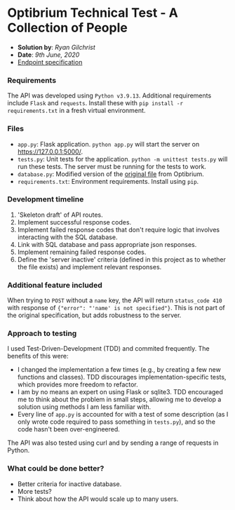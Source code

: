 # Optibrium Technical Test - A Collection of People

- **Solution by**: *Ryan Gilchrist*
- **Date**: *9th June, 2020*
- [Endpoint specification](https://github.com/optibrium/python_developer_tech_test/blob/main/People.md)
 
### Requirements

The API was developed using `Python v3.9.13`. Additional requirements include `Flask` and `requests`. Install these with `pip install -r requirements.txt` in a fresh virtual environment.

### Files

- `app.py`: Flask application. `python app.py` will start the server on https://127.0.0.1:5000/.
- `tests.py`: Unit tests for the application. `python -m unittest tests.py` will run these tests. The server must be running for the tests to work.
- `database.py`: Modified version of the [original file](https://github.com/optibrium/python_developer_tech_test/blob/main/database.py) from Optibrium.
- `requirements.txt`: Environment requirements. Install using `pip`.

### Development timeline

1. 'Skeleton draft' of API routes.
2. Implement successful response codes.
3. Implement failed response codes that don't require logic that involves interacting with the SQL database.
4. Link with SQL database and pass appropriate json responses.
5. Implement remaining failed response codes.
6. Define the 'server inactive' criteria (defined in this project as to whether the file exists) and implement relevant responses.

### Additional feature included

When trying to `POST` without a `name` key, the API will return `status_code 410` with response of `{"error": "'name' is not specified"}`. This is not part of the original specification, but adds robustness to the server.

### Approach to testing

I used Test-Driven-Development (TDD) and commited frequently. The benefits of this were:
- I changed the implementation a few times (e.g., by creating a few new functions and classes). TDD discourages implementation-specific tests, which provides more freedom to refactor.
- I am by no means an expert on using Flask or sqlite3. TDD encouraged me to think about the problem in small steps, allowing me to develop a solution using methods I am less familiar with.
- Every line of `app.py` is accounted for with a test of some description (as I only wrote code required to pass something in `tests.py`), and so the code hasn't been over-engineered.

The API was also tested using curl and by sending a range of requests in Python.

### What could be done better?

- Better criteria for inactive database.
- More tests?
- Think about how the API would scale up to many users.
